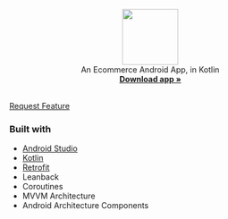 <p align="center">
  <img src="./app/src/main/res/screenshot1.png" height="100px" />
  <br />
  An Ecommerce Android App, in Kotlin
  <br />
  <a href="https://github.com/">
    <strong>Download app »</strong>
  </a>
  <br />
  <br />
  
  <a href="https://github.com/">Request Feature</a>
</p>



### Built with

- [Android Studio](https://developer.android.com/studio)
- [Kotlin](https://kotlinlang.org)
- [Retrofit](https://square.github.io/retrofit)
- Leanback
- Coroutines
- MVVM Architecture
- Android Architecture Components
